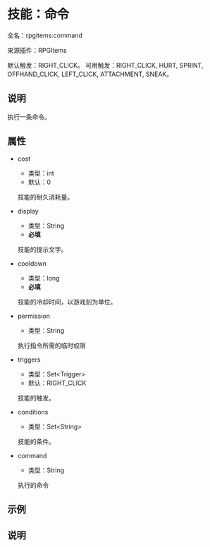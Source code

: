 # 技能：命令

<!-- 本文件是通过游戏内 `/rpgitem gen-wiki` 命令生成的。 -->
<!-- 请只在对应的 "beginCustomXXXX" 与 "endCustomXXXX" 间编辑。  -->
<!-- 如果您想修改技能或其属性的描述， -->
<!-- 请修改 "resources/lang/zh_CN.yml" 中对应的项。 -->

全名：rpgitems:command

来源插件：RPGItems

默认触发：RIGHT_CLICK。 可用触发：RIGHT_CLICK, HURT, SPRINT, OFFHAND_CLICK, LEFT_CLICK, ATTACHMENT, SNEAK。

<!-- beginCustomHeader -->
<!-- endCustomHeader -->

## 说明

执行一条命令。
<!-- beginCustomDescription -->
<!-- endCustomDescription -->

## 属性

* cost

  * 类型：int
  * 默认：0

  技能的耐久消耗量。

* display

  * 类型：String
  * **必填**

  技能的提示文字。

* cooldown

  * 类型：long
  * **必填**

  技能的冷却时间，以游戏刻为单位。

* permission

  * 类型：String

  执行指令所需的临时权限

* triggers

  * 类型：Set&lt;Trigger&gt;
  * 默认：RIGHT_CLICK

  技能的触发。

* conditions

  * 类型：Set&lt;String&gt;

  技能的条件。

* command

  * 类型：String

  执行的命令

<!-- beginCustomProperties -->
<!-- endCustomProperties -->

## 示例

<!-- beginCustomExample -->
<!-- endCustomExample -->

## 说明

<!-- beginCustomNote -->
<!-- endCustomNote -->